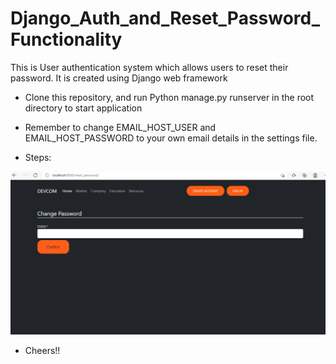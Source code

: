# Django_Auth_and_Reset_Password_Functionality
This is User authentication system which allows users to reset their password. It is created using Django web framework

- Clone this repository, and run Python manage.py runserver in the root directory to start application

- Remember to change EMAIL_HOST_USER and EMAIL_HOST_PASSWORD to your own email details in the settings file.

- Steps:


![](https://github.com/olumide1128/Django_Auth_and_Reset_Password_Functionality/blob/master/screenshots/Screenshot%20().png)


- Cheers!!
